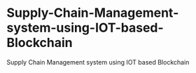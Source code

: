 # Supply-Chain-Management-system-using-IOT-based-Blockchain
Supply Chain Management system using IOT based Blockchain
